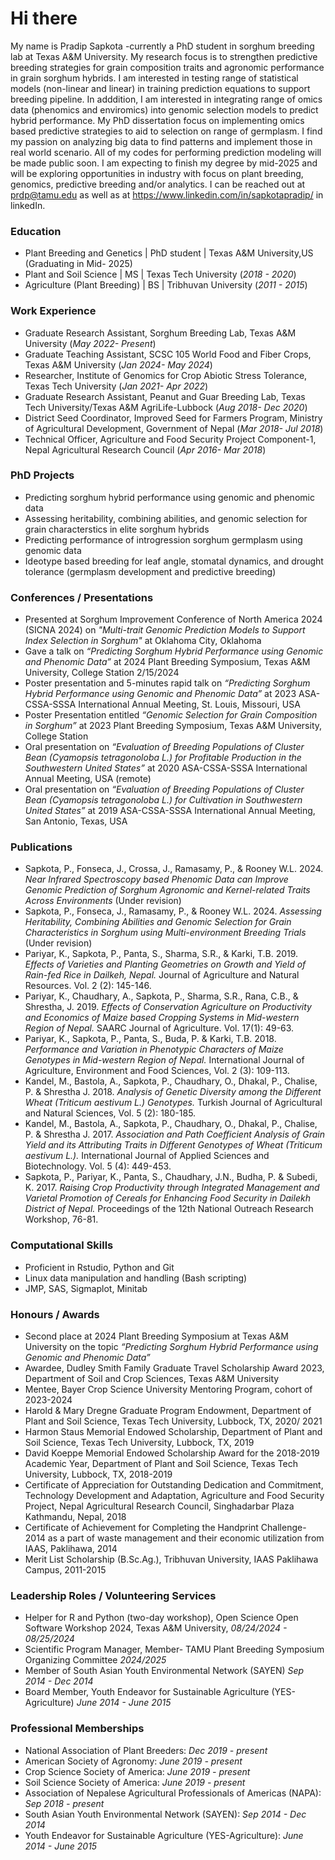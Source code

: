# Hi there
My name is Pradip Sapkota -currently a PhD student in sorghum breeding lab at Texas A&M University. My research focus is to strengthen predictive breeding strategies for grain composition traits and agronomic performance in grain sorghum hybrids. I am interested in testing range of statistical models (non-linear and linear) in training prediction equations to support breeding pipeline. In adddition, I am interested in integrating range of omics data (phenomics and enviromics) into genomic selection models to predict hybrid performance. My PhD dissertation focus on implementing omics based predictive strategies to aid to selection on range of germplasm. I find my passion on analyzing big data to find patterns and implement those in real world scenario. All of my codes for performing prediction modeling will be made public soon. I am expecting to finish my degree by mid-2025 and will be exploring opportunities in industry with focus on plant breeding, genomics, predictive breeding and/or analytics. I can be reached out at prdp@tamu.edu as well as at https://www.linkedin.com/in/sapkotapradip/ in linkedIn.

### Education
- Plant Breeding and Genetics | PhD student | Texas A&M University,US (Graduating in Mid- 2025)
- Plant and Soil Science | MS | Texas Tech University (_2018 - 2020_)
- Agriculture (Plant Breeding) | BS | Tribhuvan University (_2011 - 2015_)


### Work Experience
- Graduate Research Assistant, Sorghum Breeding Lab, Texas A&M University (_May 2022- Present_)
- Graduate Teaching Assistant, SCSC 105 World Food and Fiber Crops, Texas A&M University (_Jan 2024- May 2024_)
- Researcher, Institute of Genomics for Crop Abiotic Stress Tolerance, Texas Tech University (_Jan 2021- Apr 2022_)
- Graduate Research Assistant, Peanut and Guar Breeding Lab, Texas Tech University/Texas A&M AgriLife-Lubbock (_Aug 2018- Dec 2020_)
- District Seed Coordinator, Improved Seed for Farmers Program, Ministry of Agricultural Development, Government of Nepal (_Mar 2018- Jul 2018_)
- Technical Officer, Agriculture and Food Security Project Component-1, Nepal Agricultural Research Council (_Apr 2016- Mar 2018_)

### PhD Projects
- Predicting sorghum hybrid performance using genomic and phenomic data
- Assessing heritability, combining abilities, and genomic selection for grain characterstics in elite sorghum hybrids
- Predicting performance of introgression sorghum germplasm using genomic data
- Ideotype based breeding for leaf angle, stomatal dynamics, and drought tolerance (germplasm development and predictive breeding)

### Conferences / Presentations
- Presented at Sorghum Improvement Conference of North America 2024 (SICNA 2024) on _"Multi-trait Genomic Prediction Models to Support Index Selection in Sorghum"_ at Oklahoma City, Oklahoma
- Gave a talk on _“Predicting Sorghum Hybrid Performance using Genomic and Phenomic Data”_ at 2024 Plant Breeding Symposium, Texas A&M University, College Station 2/15/2024
- Poster presentation and 5-minutes rapid talk on _“Predicting Sorghum Hybrid Performance using Genomic and Phenomic Data”_ at  2023 ASA-CSSA-SSSA International Annual Meeting, St. Louis, Missouri, USA
- Poster Presentation entitled _“Genomic Selection for Grain Composition in Sorghum”_ at 2023 Plant Breeding Symposium, Texas A&M University, College Station
- Oral presentation on _“Evaluation of Breeding Populations of Cluster Bean (Cyamopsis tetragonoloba L.) for Profitable Production in the Southwestern United States”_ at 2020 ASA-CSSA-SSSA International Annual Meeting, USA (remote)
- Oral presentation on _“Evaluation of Breeding Populations of Cluster Bean (Cyamopsis tetragonoloba L.) for Cultivation in Southwestern United States”_ at 2019 ASA-CSSA-SSSA International Annual Meeting, San Antonio, Texas, USA

### Publications
- Sapkota, P., Fonseca, J., Crossa, J., Ramasamy, P., & Rooney W.L. 2024. _Near Infrared Spectroscopy based Phenomic Data can Improve Genomic Prediction of Sorghum Agronomic and Kernel-related Traits Across Environments_ (Under revision)
- Sapkota, P., Fonseca, J., Ramasamy, P., & Rooney W.L. 2024. _Assessing Heritability, Combining Abilities and Genomic Selection for Grain Characteristics in Sorghum using Multi-environment Breeding Trials_ (Under revision)
- Pariyar, K., Sapkota, P., Panta, S., Sharma, S.R., & Karki, T.B. 2019. _Effects of Varieties and Planting Geometries on Growth and Yield of Rain-fed Rice in Dailkeh, Nepal._ Journal of Agriculture and Natural Resources. Vol. 2 (2): 145-146.
- Pariyar, K., Chaudhary, A., Sapkota, P., Sharma, S.R., Rana, C.B., & Shrestha, J. 2019. _Effects of Conservation Agriculture on Productivity and Economics of Maize based Cropping Systems in Mid-western Region of Nepal._ SAARC Journal of Agriculture. Vol. 17(1): 49-63.
- Pariyar, K., Sapkota, P., Panta, S., Buda, P. & Karki, T.B. 2018. _Performance and Variation in Phenotypic Characters of Maize Genotypes in Mid-western Region of Nepal._ International Journal of Agriculture, Environment and Food Sciences, Vol. 2 (3): 109-113.
- Kandel, M., Bastola, A., Sapkota, P., Chaudhary, O., Dhakal, P., Chalise, P. & Shrestha J. 2018. _Analysis of Genetic Diversity among the Different Wheat (Triticum aestivum L.) Genotypes._ Turkish Journal of Agricultural and Natural Sciences, Vol. 5 (2): 180-185.
- Kandel, M., Bastola, A., Sapkota, P., Chaudhary, O., Dhakal, P., Chalise, P. & Shrestha J. 2017. _Association and Path Coefficient Analysis of Grain Yield and its Attributing Traits in Different Genotypes of Wheat (Triticum aestivum L.)._ International Journal of Applied Sciences and Biotechnology. Vol. 5 (4): 449-453.
- Sapkota, P., Pariyar, K., Panta, S., Chaudhary, J.N., Budha, P. & Subedi, K. 2017. _Raising Crop Productivity through Integrated Management and Varietal Promotion of Cereals for Enhancing Food Security in Dailekh District of Nepal._ Proceedings of the 12th National Outreach Research Workshop, 76-81. 

### Computational Skills
- Proficient in Rstudio, Python and Git
- Linux data manipulation and handling (Bash scripting)
- JMP, SAS, Sigmaplot, Minitab

### Honours / Awards
- Second place at 2024 Plant Breeding Symposium at Texas A&M University on the topic _“Predicting Sorghum Hybrid Performance using Genomic and Phenomic Data”_
- Awardee, Dudley Smith Family Graduate Travel Scholarship Award 2023, Department of Soil and Crop Sciences, Texas A&M University
- Mentee, Bayer Crop Science University Mentoring Program, cohort of 2023-2024
- Harold & Mary Dregne Graduate Program Endowment, Department of Plant and Soil Science, Texas Tech University, Lubbock, TX, 2020/ 2021
- Harmon Staus Memorial Endowed Scholarship, Department of Plant and Soil Science, Texas Tech University, Lubbock, TX, 2019
- David Koeppe Memorial Endowed Scholarship Award for the 2018-2019 Academic Year, Department of Plant and Soil Science, Texas Tech University, Lubbock, TX, 2018-2019
- Certificate of Appreciation for Outstanding Dedication and Commitment, Technology Development and Adaptation, Agriculture and Food Security Project, Nepal Agricultural Research Council, Singhadarbar Plaza Kathmandu, Nepal, 2018
- Certificate of Achievement for Completing the Handprint Challenge-2014 as a part of waste management and their economic utilization from IAAS, Paklihawa, 2014
- Merit List Scholarship (B.Sc.Ag.), Tribhuvan University, IAAS Paklihawa Campus, 2011-2015

### Leadership Roles / Volunteering Services
- Helper for R and Python (two-day workshop), Open Science Open Software Workshop 2024, Texas A&M University, _08/24/2024 - 08/25/2024_
- Scientific Program Manager, Member- TAMU Plant Breeding Symposium Organizing Committee _2024/2025_
- Member of South Asian Youth Environmental Network (SAYEN) _Sep 2014 - Dec 2014_
- Board Member, Youth Endeavor for Sustainable Agriculture (YES-Agriculture) _June 2014 - June 2015_

### Professional Memberships
- National Association of Plant Breeders:                                                _Dec 2019 - present_
- American Society of Agronomy:                                                          _June 2019 - present_
- Crop Science Society of America:                                                       _June 2019 - present_
- Soil Science Society of America:                                                       _June 2019 - present_
- Association of Nepalese Agricultural Professionals of Americas (NAPA):                 _Sep 2018 - present_
- South Asian Youth Environmental Network (SAYEN):                                       _Sep 2014 - Dec 2014_
- Youth Endeavor for Sustainable Agriculture (YES-Agriculture):                          _June 2014 - June 2015_

